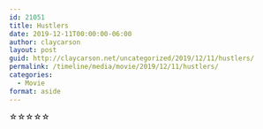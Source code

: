 ```yaml
---
id: 21051
title: Hustlers
date: 2019-12-11T00:00:00-06:00
author: claycarson
layout: post
guid: http://claycarson.net/uncategorized/2019/12/11/hustlers/
permalink: /timeline/media/movie/2019/12/11/hustlers/
categories:
  - Movie
format: aside
---
```

<div class="media-details"></div>

<div class="media-creator"></div>

<div class="media-rating">☆☆☆☆☆</div>